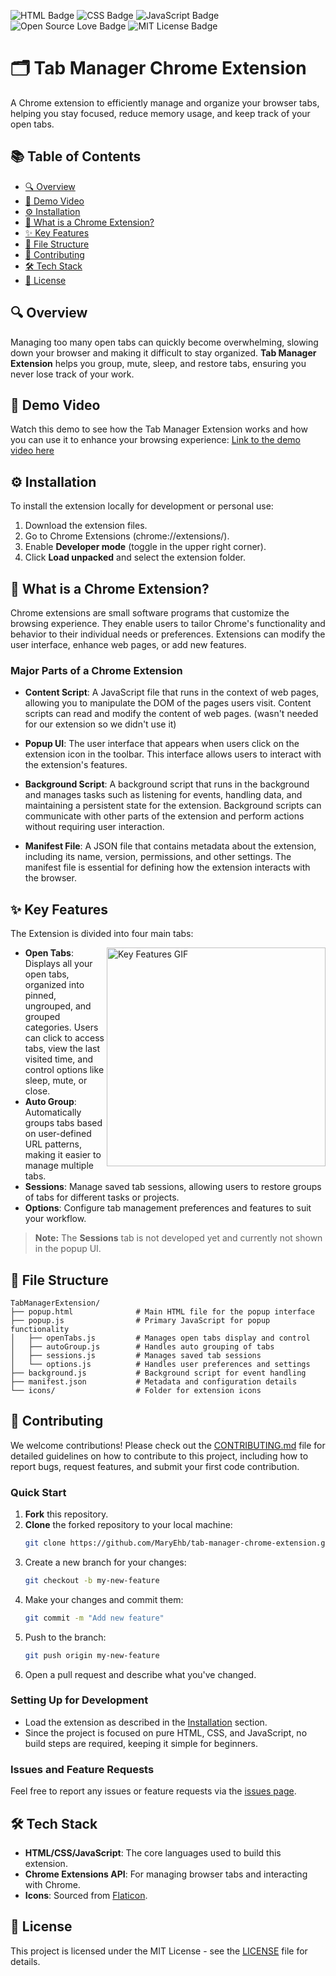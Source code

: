 ![HTML Badge](https://img.shields.io/badge/HTML-5-orange) ![CSS Badge](https://img.shields.io/badge/CSS-3-blue) ![JavaScript Badge](https://img.shields.io/badge/JavaScript-ES6-yellow) ![Open Source Love Badge](https://badges.frapsoft.com/os/v1/open-source.svg?v=103) ![MIT License Badge](https://img.shields.io/badge/license-MIT-green)

# 🗂️ Tab Manager Chrome Extension
A Chrome extension to efficiently manage and organize your browser tabs, helping you stay focused, reduce memory usage, and keep track of your open tabs.

## 📚 Table of Contents
- [🔍 Overview](#-overview)
- [🎥 Demo Video](#-demo-video)
- [⚙️ Installation](#%EF%B8%8F-installation)
- [🧩 What is a Chrome Extension?](#-what-is-a-chrome-extension)
- [✨ Key Features](#-key-features)
- [📁 File Structure](#-file-structure)
- [🤝 Contributing](#-contributing)
- [🛠️ Tech Stack](#%EF%B8%8F-tech-stack)
- [📄 License](#-license)

## 🔍 Overview
Managing too many open tabs can quickly become overwhelming, slowing down your browser and making it difficult to stay organized. **Tab Manager Extension** helps you group, mute, sleep, and restore tabs, ensuring you never lose track of your work.

## 🎥 Demo Video
Watch this demo to see how the Tab Manager Extension works and how you can use it to enhance your browsing experience:
[Link to the demo video here](https://drive.google.com/file/d/1bEkgMOSpTxdjp2_MOajCE4XS1l_BZrmO/view?usp=drive_link)

## ⚙️ Installation
To install the extension locally for development or personal use:
1. Download the extension files.
2. Go to Chrome Extensions (chrome://extensions/).
3. Enable **Developer mode** (toggle in the upper right corner).
4. Click **Load unpacked** and select the extension folder.

## 🧩 What is a Chrome Extension?
Chrome extensions are small software programs that customize the browsing experience. They enable users to tailor Chrome's functionality and behavior to their individual needs or preferences. Extensions can modify the user interface, enhance web pages, or add new features.

### Major Parts of a Chrome Extension
- **Content Script**: A JavaScript file that runs in the context of web pages, allowing you to manipulate the DOM of the pages users visit. Content scripts can read and modify the content of web pages. (wasn't needed for our extension so we didn't use it)

- **Popup UI**: The user interface that appears when users click on the extension icon in the toolbar. This interface allows users to interact with the extension's features.

- **Background Script**: A background script that runs in the background and manages tasks such as listening for events, handling data, and maintaining a persistent state for the extension. Background scripts can communicate with other parts of the extension and perform actions without requiring user interaction.

- **Manifest File**: A JSON file that contains metadata about the extension, including its name, version, permissions, and other settings. The manifest file is essential for defining how the extension interacts with the browser.

## ✨ Key Features
The Extension is divided into four main tabs:

<img align="right" height="350" src="media/readme-feature-section-gif.gif" alt="Key Features GIF">

- **Open Tabs**: Displays all your open tabs, organized into pinned, ungrouped, and grouped categories. Users can click to access tabs, view the last visited time, and control options like sleep, mute, or close.
- **Auto Group**: Automatically groups tabs based on user-defined URL patterns, making it easier to manage multiple tabs.
- **Sessions**: Manage saved tab sessions, allowing users to restore groups of tabs for different tasks or projects.
- **Options**: Configure tab management preferences and features to suit your workflow.

> **Note:** The **Sessions** tab is not developed yet and currently not shown in the popup UI.

## 📁 File Structure
```
TabManagerExtension/
├── popup.html              # Main HTML file for the popup interface
├── popup.js                # Primary JavaScript for popup functionality
│   ├── openTabs.js         # Manages open tabs display and control
│   ├── autoGroup.js        # Handles auto grouping of tabs
│   ├── sessions.js         # Manages saved tab sessions
│   └── options.js          # Handles user preferences and settings
├── background.js           # Background script for event handling
├── manifest.json           # Metadata and configuration details
└── icons/                  # Folder for extension icons
```

## 🤝 Contributing

We welcome contributions! Please check out the [CONTRIBUTING.md](CONTRIBUTING.md) file for detailed guidelines on how to contribute to this project, including how to report bugs, request features, and submit your first code contribution.

### Quick Start
1. **Fork** this repository.
2. **Clone** the forked repository to your local machine:
    ```bash
    git clone https://github.com/MaryEhb/tab-manager-chrome-extension.git
    ```
3. Create a new branch for your changes:
    ```bash
    git checkout -b my-new-feature
    ```
4. Make your changes and commit them:
    ```bash
    git commit -m "Add new feature"
    ```
5. Push to the branch:
    ```bash
    git push origin my-new-feature
    ```
6. Open a pull request and describe what you've changed.

### Setting Up for Development
- Load the extension as described in the [Installation](#%EF%B8%8F-installation) section.
- Since the project is focused on pure HTML, CSS, and JavaScript, no build steps are required, keeping it simple for beginners.

### Issues and Feature Requests
Feel free to report any issues or feature requests via the [issues page](https://github.com/MaryEhb/tab-manager-chrome-extension/issues).

## 🛠️ Tech Stack
- **HTML/CSS/JavaScript**: The core languages used to build this extension.
- **Chrome Extensions API**: For managing browser tabs and interacting with Chrome.
- **Icons**: Sourced from [Flaticon](https://www.flaticon.com/).

## 📄 License

This project is licensed under the MIT License - see the [LICENSE](LICENSE) file for details.
